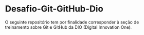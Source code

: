# Desafio-Git-GitHub-Dio
O seguinte repositório tem por finalidade corresponder à seção de treinamento sobre Git e GitHub da DIO (Digital Innovation One).
